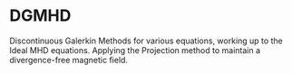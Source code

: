 # DGMHD
Discontinuous Galerkin Methods for various equations, working up to the Ideal MHD equations.
Applying the Projection method to maintain a divergence-free magnetic field.
